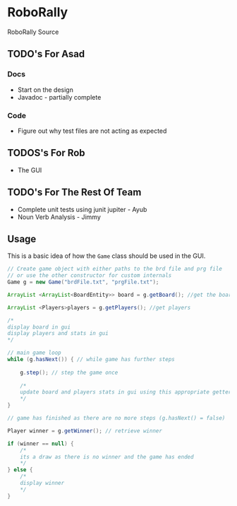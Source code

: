 # RoboRally
RoboRally Source
## TODO's For Asad
### Docs
 - Start on the design
 - Javadoc - partially complete
### Code
 - Figure out why test files are not acting as expected
 
 ## TODOS's For Rob
 - The GUI
 
## TODO's For The Rest Of Team
 - Complete unit tests using junit jupiter - Ayub 
 - Noun Verb Analysis - Jimmy

## Usage 
This is a basic idea of how the ```Game``` class should be used in the GUI.
```java
// Create game object with either paths to the brd file and prg file
// or use the other constructor for custom internals
Game g = new Game("brdFile.txt", "prgFile.txt");

ArrayList <ArrayList<BoardEntity>> board = g.getBoard(); //get the board

ArrayList <Players>players = g.getPlayers(); //get players

/*
display board in gui
display players and stats in gui
*/

// main game loop
while (g.hasNext()) { // while game has further steps
    
    g.step(); // step the game once
    
    /*
    update board and players stats in gui using this appropriate getters
    */
}

// game has finished as there are no more steps (g.hasNext() = false)

Player winner = g.getWinner(); // retrieve winner

if (winner == null) {
    /*
    its a draw as there is no winner and the game has ended
    */
} else {
    /*
    display winner
    */
}
```
  

		
